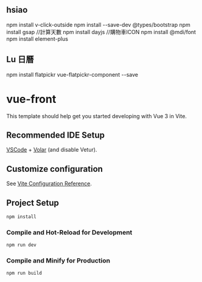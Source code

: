## hsiao
npm install v-click-outside
npm install --save-dev @types/bootstrap
npm install gsap
//計算天數
npm install dayjs 
//購物車ICON
npm install @mdi/font
npm install element-plus




## Lu 日曆
npm install flatpickr vue-flatpickr-component --save

# vue-front

This template should help get you started developing with Vue 3 in Vite.

## Recommended IDE Setup

[VSCode](https://code.visualstudio.com/) + [Volar](https://marketplace.visualstudio.com/items?itemName=Vue.volar) (and disable Vetur).

## Customize configuration

See [Vite Configuration Reference](https://vitejs.dev/config/).

## Project Setup

```sh
npm install
```

### Compile and Hot-Reload for Development

```sh
npm run dev
```

### Compile and Minify for Production

```sh
npm run build
```
